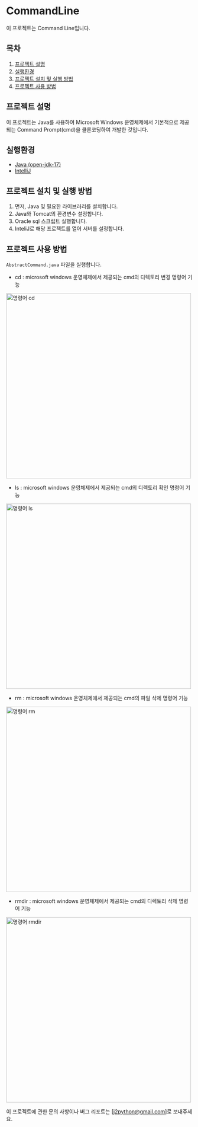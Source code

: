 # CommandLine
 
이 프로젝트는 Command Line입니다. 

## 목차

1. [프로젝트 설명](#프로젝트-설명)
2. [실행환경](#실행환경)
3. [프로젝트 설치 및 실행 방법](#프로젝트-설치-및-실행-방법)
4. [프로젝트 사용 방법](#프로젝트-사용-방법)

## 프로젝트 설명

이 프로젝트는 Java를 사용하여 Microsoft Windows 운영체제에서 기본적으로 제공되는 Command Prompt(cmd)을 클론코딩하여 개발한 것입니다.

## 실행환경
- [Java (open-jdk-17)](https://openjdk.org/projects/jdk/17/)
- [IntelliJ](https://www.jetbrains.com/ko-kr/idea/download/?section=windows)

## 프로젝트 설치 및 실행 방법

1. 먼저, Java 및 필요한 라이브러리를 설치합니다.
2. Java와 Tomcat의 환경변수 설정합니다.
3. Oracle sql 스크립트 실행합니다.
4. InteliJ로 해당 프로젝트를 열어 서버를 설정합니다.

## 프로젝트 사용 방법
`AbstractCommand.java` 파일을 실행합니다.

- cd : microsoft windows 운영체제에서 제공되는 cmd의 디렉토리 변경 명령어 기능
<img src="https://github.com/github-jademon/CommandLine/assets/79764169/a7c45935-e352-41cd-9475-3463cb0ee99e" alt="명령어 cd" width="500" />

- ls : microsoft windows 운영체제에서 제공되는 cmd의 디렉토리 확인 명령어 기능
<img src="https://github.com/github-jademon/CommandLine/assets/79764169/caef5098-9851-40e9-8134-be1a42b449b6" alt="명령어 ls" width="500" />

- rm : microsoft windows 운영체제에서 제공되는 cmd의 파일 삭제 명령어 기능
<img src="https://github.com/github-jademon/CommandLine/assets/79764169/677410ae-e1f5-4e99-b42c-d1f9f68c15cc" alt="명령어 rm" width="500" />

- rmdir : microsoft windows 운영체제에서 제공되는 cmd의 디렉토리 삭제 명령어 기능
<img src="https://github.com/github-jademon/CommandLine/assets/79764169/a27edacf-e052-40b0-b199-588747608cca" alt="명령어 rmdir" width="500" />


이 프로젝트에 관한 문의 사항이나 버그 리포트는 [j2python@gmail.com]로 보내주세요.
